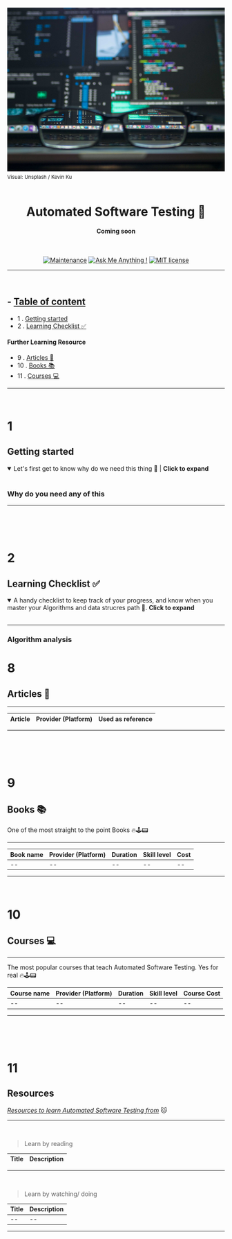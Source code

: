 ![Markdown Logo](assets/images/automated_software_testing.jpg)
<small>Visual: Unsplash / 
Kevin Ku</small>
<br/><br/>

<div align="center">

# **Automated Software Testing 🧪**
#### Coming soon
<br>


[![Maintenance](https://img.shields.io/badge/Maintained%3F-yes-green.svg)](https://GitHub.com/Naereen/StrapDown.js/graphs/commit-activity) [![Ask Me Anything !](https://img.shields.io/badge/Ask%20me-anything-1abc9c.svg)](https://github.com/humamaboalraja) [![MIT license](https://img.shields.io/badge/License-MIT-blue.svg)](https://lbesson.mit-license.org/)


</div>

---

<br/>

## - [**Table of content**](#table-of-content)

  - 1 . [Getting started](#getting-started)
  - 2 . [Learning Checklist ✅](#learning-checklist-)
  #### Further Learning Resource

  - 9 . [Articles 📰](#-articles-)
  - 10 . [Books 📚](#-books-)
  - 11 . [Courses 💻](#-courses-)

---

<br/>

# 1

## **Getting started**

<details open>
  <summary>Let's first get to know why do we need this thing 🥸 | <b>Click to expand</b></summary>
</br>

### **Why do you need any of this**


---

</details>
<br/>
<br/>
<br/>

# 2
## **Learning Checklist ✅**

<details open>
  <summary>A handy checklist to keep track of your progress, and know when you master your Algorithms and data strucres path 💈. <b>Click to expand</b></summary>
</br>


---

### **Algorithm analysis**






</details>



# 8


## **Articles 📰**

___

Article           | Provider (Platform) | Used as reference|
--------------------- | -------------- | -------|


___
<br/><br/><br/>

# 9
## **Books 📚**
One of the most straight to the point Books 🔥🕹📟
___

Book name           | Provider (Platform) | Duration| Skill level |  Cost
--------------------- | -------------- | -------- | ---------- | -----
-- | -- | -- | -- | -- |
___

<br/> 

# 10

## **Courses 💻**
----
The most popular courses that teach Automated Software Testing. Yes for real 🔥🕹📟

Course name           | Provider (Platform) | Duration| Skill level | Course Cost
--------------------- | -------------- | -------- | ---------- | -----
-- | -- | -- | -- | -- |

---

<br/><br/><br/>

# 11

<!-- Tables -->
## **Resources**
*[Resources to learn Automated Software Testing from]()* 🐱
<br/>

---
<br/>

> Learn by reading

Title              | Description
------------------ | --------------------

---


<br/>

> Learn by watching/ doing
>
Title | Description
------------ | -------------
-- | --
---
